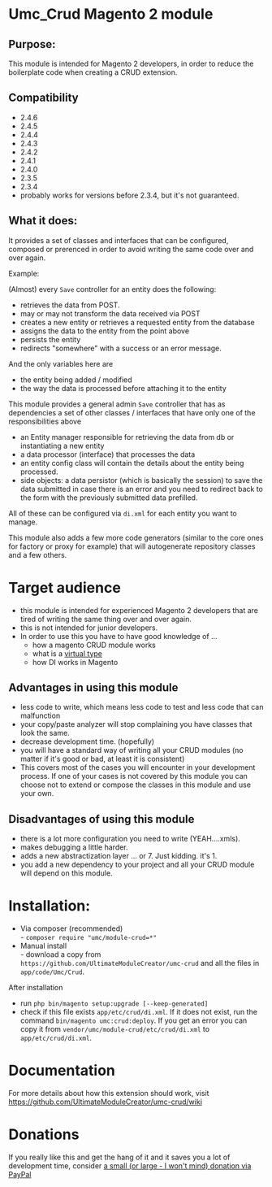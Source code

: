 # Umc_Crud Magento 2 module

## Purpose:

This module is intended for Magento 2 developers, in order to reduce the boilerplate code when creating a CRUD extension.

## Compatibility
  - 2.4.6  
  - 2.4.5  
  - 2.4.4
  - 2.4.3
  - 2.4.2
  - 2.4.1
  - 2.4.0  
  - 2.3.5  
  - 2.3.4  
  - probably works for versions before 2.3.4, but it's not guaranteed.  
## What it does:
It provides a set of classes and interfaces that can be configured, composed or prerenced in order to avoid writing the same code over and over again.  

Example: 

(Almost) every `Save` controller for an entity does the following:

 - retrieves the data from POST.
 - may or may not transform the data received via POST
 - creates a new entity or retrieves a requested entity from the database
 - assigns the data to the entity from the point above
 - persists the entity
 - redirects "somewhere" with a success or an error message.
 
And the only variables here are 
 - the entity being added / modified
 - the way the data is processed before attaching it to the entity
 
This module provides a general admin `Save` controller that has as dependencies a set of other classes / interfaces that have only one of the responsibilities above
 - an Entity manager responsible for retrieving the data from db or instantiating a new entity
 - a data processor (interface) that processes the data
 - an entity config class will contain the details about the entity being processed.
 - side objects: a data persistor (which is basically the session) to save the data submitted in case there is an error and you need to redirect back to the form with the previously submitted data prefilled.   

All of these can be configured via `di.xml` for each entity you want to manage.  

This module also adds a few more code generators (similar to the core ones for factory or proxy for example) that will autogenerate repository classes and a few others.

# Target audience

 - this module is intended for experienced Magento 2 developers that are tired of writing the same thing over and over again. 
 - this is not intended for junior developers.
 - In order to use this you have to have good knowledge of ...  
   - how a magento CRUD module works
   - what is a <a href="https://devdocs.magento.com/guides/v2.3/extension-dev-guide/build/di-xml-file.html">virtual type</a>
   - how DI works in Magento 

## Advantages in using this module
 - less code to write, which means less code to test and less code that can malfunction
 - your copy/paste analyzer will stop complaining you have classes that look the same.
 - decrease development time. (hopefully)
 - you will have a standard way of writing all your CRUD modules (no matter if it's good or bad, at least it is consistent)
 - This covers most of the cases you will encounter in your development process. If one of your cases is not covered by this module you can choose not to extend or compose the classes in this module and use your own.
 
 
## Disadvantages of using this module
 - there is a lot more configuration you need to write (YEAH....xmls).  
 - makes debugging a little harder.
 - adds a new abstractization layer ... or 7. Just kidding. it's 1.
 - you add a new dependency to your project and all your CRUD module will depend on this module.
 
 # Installation:
   - Via composer (recommended)  
    - `composer require "umc/module-crud=*"`
   - Manual install  
    - download a copy from `https://github.com/UltimateModuleCreator/umc-crud` and all the files in `app/code/Umc/Crud`.
    
  After installation 
   - run `php bin/magento setup:upgrade [--keep-generated]`
   - check if this file exists `app/etc/crud/di.xml`. If it does not exist, run the command `bin/magento umc:crud:deploy`. If you get an error you can copy it from `vendor/umc/module-crud/etc/crud/di.xml` to `app/etc/crud/di.xml`.
  
# Documentation
  
For more details about how this extension should work, visit https://github.com/UltimateModuleCreator/umc-crud/wiki

# Donations

If you really like this and get the hang of it and it saves you a lot of development time, consider <a href="https://www.paypal.me/MariusStrajeru/10">a small (or large - I won't mind) donation via PayPal</a>
